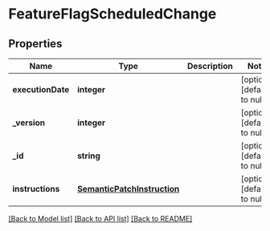 # FeatureFlagScheduledChange

## Properties
Name | Type | Description | Notes
------------ | ------------- | ------------- | -------------
**executionDate** | **integer** |  | [optional] [default to null]
**_version** | **integer** |  | [optional] [default to null]
**_id** | **string** |  | [optional] [default to null]
**instructions** | [**SemanticPatchInstruction**](SemanticPatchInstruction.md) |  | [optional] [default to null]

[[Back to Model list]](../README.md#documentation-for-models) [[Back to API list]](../README.md#documentation-for-api-endpoints) [[Back to README]](../README.md)


